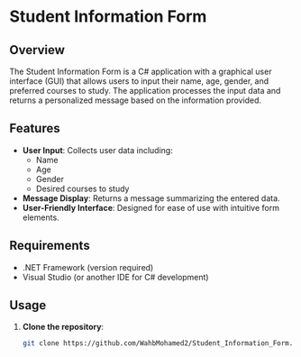 # Student Information Form

## Overview

The Student Information Form is a C# application with a graphical user interface (GUI) that allows users to input their name, age, gender, and preferred courses to study. The application processes the input data and returns a personalized message based on the information provided.

## Features

- **User Input**: Collects user data including:
  - Name
  - Age
  - Gender
  - Desired courses to study
- **Message Display**: Returns a message summarizing the entered data.
- **User-Friendly Interface**: Designed for ease of use with intuitive form elements.

## Requirements

- .NET Framework (version required)
- Visual Studio (or another IDE for C# development)

## Usage

1. **Clone the repository**:
   ```bash
   git clone https://github.com/WahbMohamed2/Student_Information_Form.git
